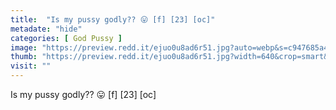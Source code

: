 ```yaml
---
title:  "Is my pussy godly?? 😛 [f] [23] [oc]"
metadate: "hide"
categories: [ God Pussy ]
image: "https://preview.redd.it/ejuo0u8ad6r51.jpg?auto=webp&s=c947685a48a5d1de93ad997cbf38d2a2a0cec4f4"
thumb: "https://preview.redd.it/ejuo0u8ad6r51.jpg?width=640&crop=smart&auto=webp&s=f6400257d22220a2ca1b3d3507a72570685f0761"
visit: ""
---
```

Is my pussy godly?? 😛 [f] [23] [oc]
